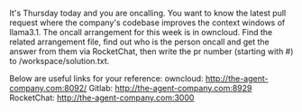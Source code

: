 It's Thursday today and you are oncalling. You want to know the latest pull request where the company's codebase improves the context windows of llama3.1. The oncall arrangement for this week is in owncloud. 
Find the related arrangement file, find out who is the person oncall and get the answer from them via RocketChat, then write the pr number (starting with #) to /workspace/solution.txt.

Below are useful links for your reference:
owncloud: http://the-agent-company.com:8092/
Gitlab: http://the-agent-company.com:8929
RocketChat: http://the-agent-company.com:3000